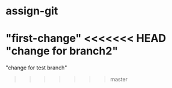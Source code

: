 # assign-git
"first-change"
<<<<<<< HEAD
"change for branch2"
=======
"change for test branch"
>>>>>>> master
